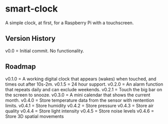 # smart-clock
A simple clock, at first, for a Raspberry Pi with a touchscreen.

## Version History
v0.0 = Initial commit. No functionality.

## Roadmap
v0.1.0 = A working digital clock that appears (wakes) when touched, and times out after 10s-2m. 
v0.1.5 = 24 hour support.
v0.2.0 = An alarm function that repeats daily and can exclude weekends.
v0.2.1 = Touch the big bar on the screen to snooze.
v0.3.0 = A mini calendar that shows the current month.
v0.4.0 = Store temperature data from the sensor with rentention limits.
v0.4.1 = Store humidity
v0.4.2 = Store pressure
v0.4.3 = Store air quality
v0.4.4 = Store light intensity
v0.4.5 = Store noise levels
v0.4.6 = Store 3D spatial movements

